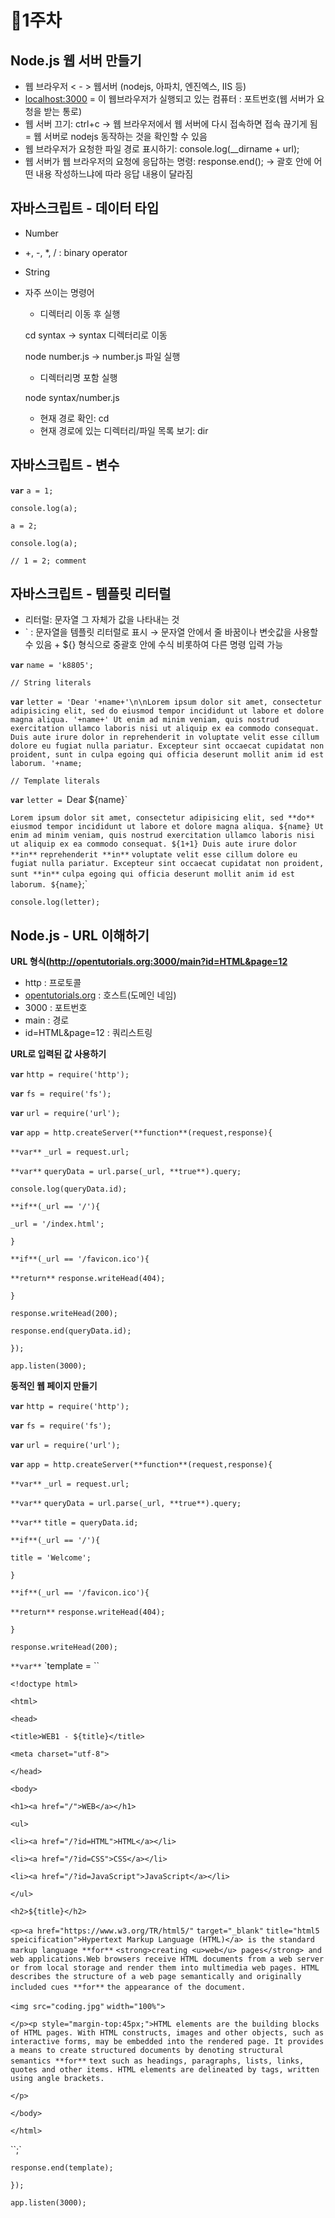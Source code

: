 # 📌1주차

## Node.js 웹 서버 만들기

- 웹 브라우저 < - > 웹서버 (nodejs, 아파치, 엔진엑스, IIS 등)
- [localhost:3000](http://localhost:3000) = 이 웹브라우저가 실행되고 있는 컴퓨터 : 포트번호(웹 서버가 요청을 받는 통로)
- 웹 서버 끄기: ctrl+c → 웹 브라우저에서 웹 서버에 다시 접속하면 접속 끊기게 됨 = 웹 서버로 nodejs 동작하는 것을 확인할 수 있음
- 웹 브라우저가 요청한 파일 경로 표시하기: console.log(__dirname + url);
- 웹 서버가 웹 브라우저의 요청에 응답하는 명령: response.end(); → 괄호 안에 어떤 내용 작성하느냐에 따라 응답 내용이 달라짐

## 자바스크립트 - 데이터 타입

- Number
- +, -, *, / : binary operator
- String

- 자주 쓰이는 명령어
    - 디렉터리 이동 후 실행
    
    cd syntax → syntax 디렉터리로 이동
    
    node number.js → number.js 파일 실행
    
    - 디렉터리명 포함 실행
    
    node syntax/number.js
    
    - 현재 경로 확인: cd
    - 현재 경로에 있는 디렉터리/파일 목록 보기: dir
    

## 자바스크립트 - 변수

**`var`** `a = 1;`

`console.log(a);`

`a = 2;`

`console.log(a);`

`// 1 = 2; comment`

## 자바스크립트 - 템플릿 리터럴

- 리터럴: 문자열 그 자체가 값을 나타내는 것
- ` : 문자열을 템플릿 리터럴로 표시 → 문자열 안에서 줄 바꿈이나 변숫값을 사용할 수 있음 + ${} 형식으로 중괄호 안에 수식 비롯하여 다른 명령 입력 가능

**`var`** `name = 'k8805';`

`// String literals`

**`var`** `letter = 'Dear '+name+'\n\nLorem ipsum dolor sit amet, consectetur adipisicing elit, sed do eiusmod tempor incididunt ut labore et dolore magna aliqua. '+name+' Ut enim ad minim veniam, quis nostrud exercitation ullamco laboris nisi ut aliquip ex ea commodo consequat. Duis aute irure dolor in reprehenderit in voluptate velit esse cillum dolore eu fugiat nulla pariatur. Excepteur sint occaecat cupidatat non proident, sunt in culpa egoing qui officia deserunt mollit anim id est laborum. '+name;`

`// Template literals`

**`var`** `letter = `Dear ${name}`

`Lorem ipsum dolor sit amet, consectetur adipisicing elit, sed **do**` `eiusmod tempor incididunt ut labore et dolore magna aliqua. ${name} Ut enim ad minim veniam, quis nostrud exercitation ullamco laboris nisi ut aliquip ex ea commodo consequat. ${1+1} Duis aute irure dolor **in**` `reprehenderit **in**` `voluptate velit esse cillum dolore eu fugiat nulla pariatur. Excepteur sint occaecat cupidatat non proident, sunt **in**` `culpa egoing qui officia deserunt mollit anim id est laborum. ${name}`;`

`console.log(letter);`

## Node.js - URL 이해하기

**URL 형식(http://opentutorials.org:3000/main?id=HTML&page=12**

- http : 프로토콜
- [opentutorials.org](http://opentutorials.org) : 호스트(도메인 네임)
- 3000 : 포트번호
- main : 경로
- id=HTML&page=12 : 쿼리스트링

**URL로 입력된 값 사용하기**

**`var`** `http = require('http');`

**`var`** `fs = require('fs');`

**`var`** `url = require('url');`

**`var`** `app = http.createServer(**function**(request,response){`

`**var**` `_url = request.url;`

`**var**` `queryData = url.parse(_url, **true**).query;`

`console.log(queryData.id);`

`**if**(_url == '/'){`

`_url = '/index.html';`

`}`

`**if**(_url == '/favicon.ico'){`

`**return**` `response.writeHead(404);`

`}`

`response.writeHead(200);`

`response.end(queryData.id);`

`});`

`app.listen(3000);`

**동적인 웹 페이지 만들기**

**`var`** `http = require('http');`

**`var`** `fs = require('fs');`

**`var`** `url = require('url');`

**`var`** `app = http.createServer(**function**(request,response){`

`**var**` `_url = request.url;`

`**var**` `queryData = url.parse(_url, **true**).query;`

`**var**` `title = queryData.id;`

`**if**(_url == '/'){`

`title = 'Welcome';`

`}`

`**if**(_url == '/favicon.ico'){`

`**return**` `response.writeHead(404);`

`}`

`response.writeHead(200);`

`**var**` `template = ``

`<!doctype html>`

`<html>`

`<head>`

`<title>WEB1 - ${title}</title>`

`<meta charset="utf-8">`

`</head>`

`<body>`

`<h1><a href="/">WEB</a></h1>`

`<ul>`

`<li><a href="/?id=HTML">HTML</a></li>`

`<li><a href="/?id=CSS">CSS</a></li>`

`<li><a href="/?id=JavaScript">JavaScript</a></li>`

`</ul>`

`<h2>${title}</h2>`

`<p><a href="https://www.w3.org/TR/html5/"` `target="_blank"` `title="html5 speicification">Hypertext Markup Language (HTML)</a> is the standard markup language **for**` `<strong>creating <u>web</u> pages</strong> and web applications.Web browsers receive HTML documents from a web server or from local storage and render them into multimedia web pages. HTML describes the structure of a web page semantically and originally included cues **for**` `the appearance of the document.`

`<img src="coding.jpg"` `width="100%">`

`</p><p style="margin-top:45px;">HTML elements are the building blocks of HTML pages. With HTML constructs, images and other objects, such as interactive forms, may be embedded into the rendered page. It provides a means to create structured documents by denoting structural semantics **for**` `text such as headings, paragraphs, lists, links, quotes and other items. HTML elements are delineated by tags, written using angle brackets.`

`</p>`

`</body>`

`</html>`

``;`

`response.end(template);`

`});`

`app.listen(3000);`

